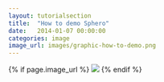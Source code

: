 ```yaml
---
layout: tutorialsection
title:  "How to demo Sphero"
date:   2014-01-07 00:00:00
categories: image
image_url: images/graphic-how-to-demo.png
---
```


{% if page.image_url %}
<img src="{{ page.image_url }}">
{% endif %}